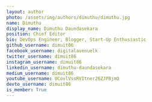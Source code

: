 ```yaml
---
layout: author
photo: /assets/img/authors/dimuthu/dimuthu.jpg
name: Dimuthu
display_name: Dimuthu Daundasekara
position: Chief Editor
bio: DevOps Engineer, Blogger, Start-Up Enthusiastic
github_username: dimuit86
facebook_username: digitalavenuelk
twitter_username: dimuit86
instagram_username: dimuit86
linkedin_username: dimuthu-daundasekara
medium_username: dimuit86
youtube_username: UCovlVsoRVItner26ZJPBjmQ
devto_username: dimuit86
is_member: True
---
```





